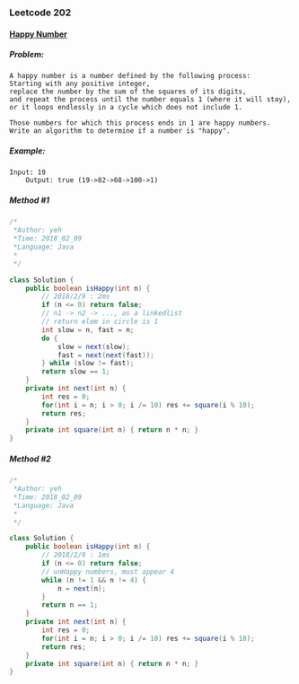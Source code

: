 


### Leetcode 202
#### [Happy Number](https://leetcode.com/problems/happy-number)

  

##### ***Problem:***

	A happy number is a number defined by the following process: 
	Starting with any positive integer, 
	replace the number by the sum of the squares of its digits, 
	and repeat the process until the number equals 1 (where it will stay), 
	or it loops endlessly in a cycle which does not include 1. 

	Those numbers for which this process ends in 1 are happy numbers.
	Write an algorithm to determine if a number is "happy".
	
##### ***Example:***

    Input: 19
        Output: true (19->82->68->100->1)

##### *Method #1*
``` java
/*
 *Author: yeh
 *Time: 2018_02_09
 *Language: Java
 *
 */

class Solution {
    public boolean isHappy(int n) {
        // 2018/2/9 : 2ms
        if (n <= 0) return false;
        // n1 -> n2 -> ..., as a linkedlist
        // return elem in circle is 1
        int slow = n, fast = n;
        do {
            slow = next(slow);
            fast = next(next(fast));
        } while (slow != fast);
        return slow == 1;
    }
    private int next(int n) {
        int res = 0;
        for(int i = n; i > 0; i /= 10) res += square(i % 10);
        return res;
    }
    private int square(int n) { return n * n; }
}

```

##### *Method #2*
``` java
/*
 *Author: yeh
 *Time: 2018_02_09
 *Language: Java
 *
 */

class Solution {
    public boolean isHappy(int n) {
        // 2018/2/9 : 1ms
        if (n <= 0) return false;
        // unHappy numbers, must appear 4
        while (n != 1 && n != 4) {
            n = next(n);
        }
        return n == 1;
    }
    private int next(int n) {
        int res = 0;
        for(int i = n; i > 0; i /= 10) res += square(i % 10);
        return res;
    }
    private int square(int n) { return n * n; }
}


```

